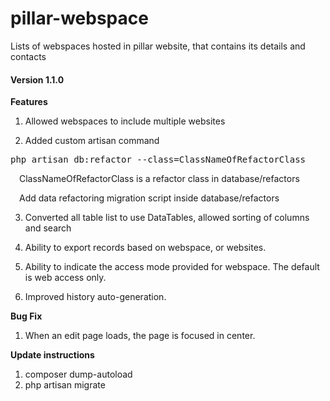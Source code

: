 # pillar-webspace
Lists of webspaces hosted in pillar website, that contains its details and contacts

<h4>Version 1.1.0</h4>

<strong>Features</strong>

1. Allowed webspaces to include multiple websites

2. Added custom artisan command
<pre>
php artisan db:refactor --class=ClassNameOfRefactorClass
</pre>

&emsp;ClassNameOfRefactorClass is a refactor class in database/refactors

&emsp;Add data refactoring migration script inside database/refactors

3. Converted all table list to use DataTables, allowed sorting of columns and search

4. Ability to export records based on webspace, or websites.

5. Ability to indicate the access mode provided for webspace. The default is web access only.

6. Improved history auto-generation.

<strong>Bug Fix</strong>

1. When an edit page loads, the page is focused in center.

<strong>Update instructions</strong>

1. composer dump-autoload
2. php artisan migrate
